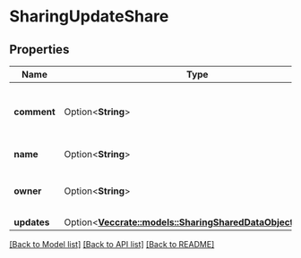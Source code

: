 # SharingUpdateShare

## Properties

Name | Type | Description | Notes
------------ | ------------- | ------------- | -------------
**comment** | Option<**String**> | User-provided free-form text description. | [optional]
**name** | Option<**String**> | Name of the share. | [optional]
**owner** | Option<**String**> | Username of current owner of share. | [optional]
**updates** | Option<[**Vec<crate::models::SharingSharedDataObjectUpdate>**](SharingSharedDataObjectUpdate.md)> |  | [optional]

[[Back to Model list]](../README.md#documentation-for-models) [[Back to API list]](../README.md#documentation-for-api-endpoints) [[Back to README]](../README.md)


